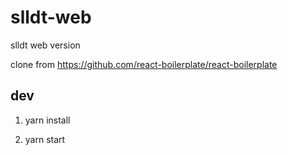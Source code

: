 # slldt-web

slldt web version

clone from https://github.com/react-boilerplate/react-boilerplate

## dev

1. yarn install

2. yarn start
